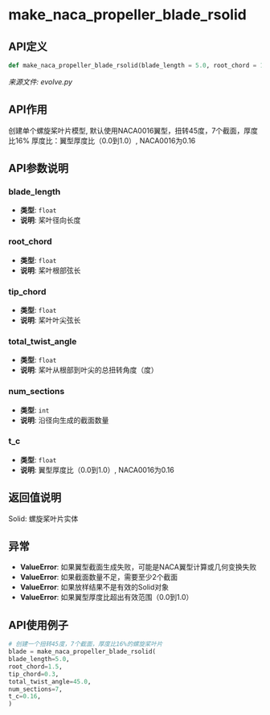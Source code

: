 # make_naca_propeller_blade_rsolid

## API定义

```python
def make_naca_propeller_blade_rsolid(blade_length = 5.0, root_chord = 1.5, tip_chord = 0.3, total_twist_angle = 45.0, num_sections = 7, t_c = 0.16) -> Solid
```

*来源文件: evolve.py*

## API作用

创建单个螺旋桨叶片模型, 默认使用NACA0016翼型，扭转45度，7个截面，厚度比16%
厚度比：翼型厚度比（0.0到1.0）, NACA0016为0.16

## API参数说明

### blade_length

- **类型**: `float`
- **说明**: 桨叶径向长度

### root_chord

- **类型**: `float`
- **说明**: 桨叶根部弦长

### tip_chord

- **类型**: `float`
- **说明**: 桨叶叶尖弦长

### total_twist_angle

- **类型**: `float`
- **说明**: 桨叶从根部到叶尖的总扭转角度（度）

### num_sections

- **类型**: `int`
- **说明**: 沿径向生成的截面数量

### t_c

- **类型**: `float`
- **说明**: 翼型厚度比（0.0到1.0）, NACA0016为0.16

## 返回值说明

Solid: 螺旋桨叶片实体

## 异常

- **ValueError**: 如果翼型截面生成失败，可能是NACA翼型计算或几何变换失败
- **ValueError**: 如果截面数量不足，需要至少2个截面
- **ValueError**: 如果放样结果不是有效的Solid对象
- **ValueError**: 如果翼型厚度比超出有效范围（0.0到1.0）

## API使用例子

```python
# 创建一个扭转45度，7个截面，厚度比16%的螺旋桨叶片
blade = make_naca_propeller_blade_rsolid(
blade_length=5.0,
root_chord=1.5,
tip_chord=0.3,
total_twist_angle=45.0,
num_sections=7,
t_c=0.16,
)
```
